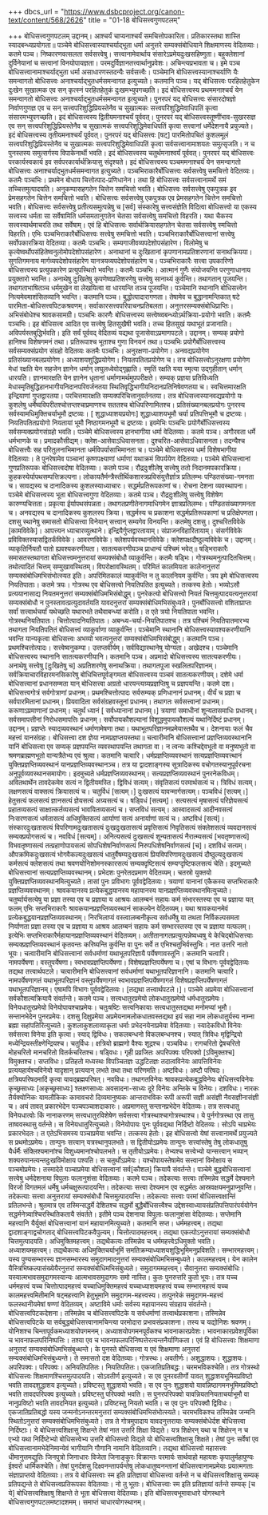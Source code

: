 +++
dbcs_url = "https://www.dsbcproject.org/canon-text/content/568/2626"
title = "01-18 बोधिसत्त्वगुणपटलम्"

+++
बोधिसत्त्वगुणपटलम्
उद्दानम्।
आश्चर्यं चाप्यनाश्चर्यं समचित्तोपकारिता। 
प्रतिकारस्तथा शास्ति स्यादबन्ध्यप्रयोगता॥
पञ्चेमे बोधिसत्त्वास्याश्चर्याद्भूता धर्मा अनुत्तरे सम्यक्संबोधियाने शिक्षमाणस्य वेदितव्याः। कतमे पञ्च। निष्कारणवत्सलता सर्वसत्त्वेषु। सत्त्वानामेवार्थाय संसारेऽप्रमेयदुःखसहिष्णुता। बहुक्लेशानां दुर्विनेयानां च सत्त्वानां विनयोपायज्ञता। परमदुर्विज्ञानतत्त्वार्थानुप्रवेशः। अचिन्त्यप्रभावता च। इमे पञ्च बोधिसत्त्वानामाश्चर्याद्भुता धर्मा असाधारणस्तदन्यैः सर्वसत्त्वैः।
पञ्चेमानि बोधिसत्त्वस्यानाश्चर्याणि यैः समन्वागतो बोधिसत्त्वः अनाश्चर्याद्भुतधर्मसमन्वागत इत्युच्यते। कतमानि पञ्च। यद् बोधिसत्त्वः परहितहेतुकेन दुःखेन सुखात्मक एव सन् कृत्स्नं परहितहेतुकं दुःखमभ्युपगच्छति। इदं बोधिसत्त्वस्य प्रथममनाश्चर्यं येन समन्वागतो बोधिसत्त्वः अनाश्चर्याद्भुतधर्मसमन्वागत इत्युच्यते। पुनरपरं यद् बोधिसत्त्वः संसारदोषज्ञो निर्वाणगुणज्ञ एव च सन् सत्त्वपरिशुद्धिप्रियस्तेनैव च सुखात्मकः सत्त्वपरिशुद्धिमेवाधिपतिं कृत्वा संसारमभ्युपगच्छति। इदं बोधिसत्त्वस्य द्वितीयमनाश्चर्यं पूर्ववत्। पुनरपरं यद् बोधिसत्त्वस्तूष्णींभाव-सुखरसज्ञ एव सन् सत्त्वपरिशुद्धिप्रियस्तेनैव च सुखात्मकं सत्त्वपरिशुद्धिमेवाधिपतिं कृत्वा सत्त्वानां धर्मेदेशनायै प्रयुज्यते। इदं बोधिसत्त्वस्य तृतीयमनाश्चर्यं पूर्ववत्। पुनरपरं यद् बोधिसत्त्वः [षट्] पारमितोपचितं कुशलमूलं सत्त्वपरिशुद्धिप्रियस्तेनैव च सुखात्मकः सत्त्वपरिशुद्धिमेवाधिपतिं कृत्वा सर्वसत्त्वानामाशयतः समुत्सृजति। न च पुनस्तस्य समुत्सर्गस्य विपाकेनार्थी भवति। इदं बोधिसत्त्वस्य चतुर्थमनाश्वर्यं पूर्ववत्। पुनरपरं यद् बोधिसत्त्वः परकार्यस्वकार्य इव सर्वपरकार्यार्थक्रियासु संदृश्यते। इदं बोधिसत्त्वस्य पञ्चममनाश्चर्यं  येन समन्वागतो बोधिसत्त्वः अनाश्चर्याद्भुतधर्मसमन्वागत इत्युच्यते।
पञ्चभिराकारैर्बोधिसत्त्वः सर्वसत्त्वेषु समचित्तो वेदितव्यः। कतमैः पञ्चभिः। प्रथमेन बोधाय चित्तोत्पाद-प्रणिधानेन। तथा हि बोधिसत्त्वः सर्वसत्त्वानामर्थे समं तच्चित्तमुत्पादयति। अनुकम्पासहगतेन चित्तेन समचित्तो भवति। बोधिसत्त्वः सर्वसत्त्वेषु एकपुत्रक इव प्रेमसहगतेन चित्तेन समचित्तो भवति। बोधिसत्त्वः सर्वसत्त्वेषु एकपुत्रक एव प्रेमसहगतेन चित्तेन समचित्तो भवति। बोधिसत्त्वः सर्वसत्त्वेषु प्रतीत्यसमुत्पन्नेषु च [सर्व] संस्कारेषु सत्त्वसंज्ञेति विदित्वा बोधिसत्त्वो या एकस्य सत्त्वस्य धर्मता सा सर्वेषामिति धर्मसमतानुगतेन चेतसा सर्वसत्त्वेषु समचित्तो विहरति। यथा चैकस्य सत्त्वस्यार्थमाचरति तथा सर्वेषाम्। एवं हि बोधिसत्त्वः सर्वार्थक्रियासहगतेन चेतसा सर्वसत्त्वेषु स्मचित्तो विहरति। एभिः पञ्चभिराकारैर्बोधिसत्त्वः सत्त्वेषु समचित्तो भवति।
पञ्चभिराकारैर्बोधिसत्त्वानां सत्त्वेषु सर्वोपकारक्रिया वेदितव्या। कतमैः पञ्चभिः। सम्यगाजीवव्यपदेशोपसंहारेण। विलोमेषु च कृत्येष्वर्थोपसंहितेष्वनुलोमोपदेशोपसंहारेण। अनाथानां च दुःखितानां कृपणानामप्रतिशरणानां सनाथक्रियया। सुगतिगमनाय मार्गव्यपदेशोपसंहारेण यानत्रयव्यपदेशोपसंहारेण च।
पञ्चभिराकारैः सत्त्वा उपकारिणो बोधिसत्त्वस्य प्रत्युपकारेण प्रत्युपस्थितो भवन्ति। कतमैः पञ्चभिः। आत्मानं गुणैः संयोजयन्ति परगुणाधानाय प्रयुक्तारो भवन्ति। अनाथेषु दुःखितेषु कृपणेष्वप्रतिशरणेषु सत्त्वेषु सानाथ्यं कुर्वन्ति। तथागतान् पूजयन्ति। तथागताभाषितञ्च धर्ममुखेन वा लेखयित्वा वा धारयन्ति तञ्च पूजयन्ति।
पञ्चेमानि स्थानानि बोधिसत्त्वेन नित्यमेवमाशंसितव्यानि भवन्ति। कतमानि पञ्च। बुद्धोत्पादारागणता। तेषामेव च बुद्धानामन्तिकात् षटे पारमिता-बोधिसत्त्वपिटकश्रवणम्। सर्वाकारसत्त्वपरिपाचनप्रतिबलता। अनुत्तरसम्यक्संबोधिप्राप्तिः। अभिसंबोधेश्च श्रावकसामग्री।
पञ्चभिः कारणैः बोधिसत्त्वस्य सत्त्वेष्व्वबन्ध्योऽर्थक्रिया-प्रयोगो भवति। कतमैः पञ्चभिः। इह बोधिसत्त्व आदित एव सत्त्वेषु हितसुखैषी भवति। तच्च हितसुखं यथाभूतं प्रजानाति। अविपर्यस्तबुद्धिर्भवति। इति सर्वं पूर्ववद् वेदितव्यं यद्यथा पूजासेवाऽप्रमाणपटले।
उद्दानम्।
सम्यक् प्रयोगो हानिश्च विशेषगमनं तथा।
प्रतिरूपाश्च भूताश्च गुणा विनयनं तथा॥
पञ्चभिः प्रयोगैर्बोधिसत्त्वस्य सर्वसम्यक्संप्रयोग संग्रहो वेदितव्यः कतमैः पञ्चभिः। अनुरक्षणा-प्रयोगेण। अनवद्यप्रयोगेण प्रतिसंख्यानबलप्रयोगेण। अध्याशयशुद्धिप्रयोगेण। नियतपतितप्रयोगेण च।
तत्र बोधिसत्त्वोऽनुरक्षणा प्रयोगेण मेधां रक्षति येन सहजेन ज्ञानेन धर्मान् लघुलध्वेवोद्गृह्णाति। स्मृतिं रक्षति यया स्मृत्या उद्गृहीतान् धर्मान् धारयति। ज्ञानमारक्षति येन ज्ञानेन धृतानां धर्माणामर्थमुपपरीक्षते। सम्यक् प्रज्ञया प्रतिविध्यति मेधास्मृतिबुद्धिहानभागीयनिदानपरिवर्जनतया स्थितिवृद्धिभागीयनिदानप्रतिनिषेवणतया च। स्वचित्तमारक्षति इन्द्रियाणां गुप्तद्वारतया। परचित्तमारक्षति सम्यक्परिचित्तानुवर्तनतया। तत्र बोधिसत्त्वस्यानवद्यप्रयोगो यः कुशलेषु धर्मेष्वविपरीतश्चोत्तप्तश्चाप्रमाणश्च सततश्च बोधिपरिणामितश्च। प्रतिसंख्यानबलप्रयोगः पुनरस्य सर्वस्यामधिमुक्तिचर्याभूमौ द्रष्टव्यः। [ शुद्धाध्याशयप्रयोगः] शुद्धाध्याशयभूमौ चर्या प्रतिपत्तिभूमौ च द्रष्टव्यः। नियतिपतितप्रयोगो नियतायां भूमौ निष्ठागमनभूमौ च द्रष्टव्यः। इवमेभिः पञ्चभिः प्रयोगैर्बोधिसत्त्वस्य सर्वसम्यक्प्रयोगसंग्रहो भवति।
पञ्चेमे बोधिसत्त्वस्य हानभागीया धर्मा वेदितव्याः। कतमे पञ्च। अगौरवता धर्मे धर्मभाणके च। प्रमादकौसीद्यम्। क्लेश-आसेवाऽधिवासनता। दुश्चरित-आसेवाऽधिवासनता। तदन्यैश्च बोधिसत्त्वैः सह परितुलनाभिमानता धर्मविपर्यासाभिमानता च।
पञ्चेमे बोधिसत्त्वस्य धर्मा विशेषभागीया वेदितव्याः। ते पुनरेषामेव पञ्चानां कृष्णपक्ष्याणां धर्माणां यथाक्रमं विपर्ययेण वेदितव्याः।
पञ्चेमे बोधिसत्त्वानां गुणप्रतिरूपकः बोधिसत्त्वदोषा वेदितव्याः। कतमे पञ्च। रौद्रदुःशीलेषु सत्त्वेषु ततो निदानमपकारक्रिया। कुहकस्येर्यापथसम्पत्तिक्रल्पना। लोकायतैर्मन्त्रैस्तीर्थिकशास्त्रप्रविसंयुत्तैर्ज्ञात्र प्रतिलम्भः पण्डितसंख्या-गमनता च। सावद्यस्य च दानादिकस्य कुशलस्याध्याचारः। सद्धर्मप्रतिरूपकाणां च। रोचना देशना व्यवस्थापना।
पञ्चेमे बोधिसत्त्वस्य भूता बोधिसत्त्वगुणा वेदितव्याः। कतमे पञ्च। रौद्रदुःशीलेषु सत्त्वेषु विशेषेण कारुण्यचित्तता। प्रकृत्या ईर्यापथसंपन्नता। तथागतप्रणीतेनागमाधिगमेन ज्ञात्रप्रतिलम्भः। पण्डितसंख्यागमनता च। अनवद्यस्य च दानादिकस्य कुशलस्य क्रिया। सद्धर्मस्य च प्रकाशना सद्धर्मप्रतिरूपकाणां च प्रतिक्षेपणता।
दशसु स्थानेषु समासतो बोधिसत्त्वा विनेयान् सत्त्वान् सम्यगेव विनयन्ति। कतमेषु दशसु। दुश्चरितविवेके [कामविवेके]। आपत्त्यन ध्याचारव्युत्थाने। इन्द्रियैर्गुप्तद्वारतायाम्। संप्राजनविहारितायाम्। संसर्गविवेके प्रविविक्तस्यासद्वितर्कंविवेके। आवरणविवेके। क्लेशपर्यवस्थानविवेके। क्लेशपक्षदौष्ठुल्यविवेके च।
उद्दानम्।
व्याकृतिर्नियतौ पातो ह्यवश्यकरणीयता। 
सातत्यकरणीयञ्च प्राधान्यं पश्चिमं भवेत्॥
षड्‍भिराकारैः समासतस्तथागता बोधिसत्त्वमनुत्तरायां सम्यक्संबोधौ व्याकुर्वन्ति। कतमैः षड्‍भिः। गोत्रस्थमनुत्पादितचित्तम्। तथोत्पादितं चित्तम् सम्मुखावस्थितम्। विपरोक्षावस्थितम्। परिमितं कालमियता कालेनानुत्तरां सम्यक्संबोधिमभिसंभोत्स्यत इति। अपरिमितकालं व्याकुर्वन्ति न तु कालनियम कुर्वन्ति।
त्रय इमे बोधिसत्त्वस्य नियतिपाताः। कतमे त्रयः। गोत्रस्थ एव बोधिसत्त्वो नियतिपतित इत्युच्यते। तत्कस्य हेतोः। भव्योऽसौ प्रत्ययानासाद्य नियतमनुत्तरां सम्यक्संबोधिमभिसंबोद्धुम्। पुनरेकत्यो बोधिसत्त्वो नियतं चित्तमुत्पादयत्यनुत्तरायां सम्यक्संबोधौ न पुनस्तावत्प्रत्युदावर्तयति यावदनुत्तरां सम्यक्संबोधिमभिसंबुध्यते। पुनर्बोधिसत्त्वो वशिताप्राप्तः सर्वां सत्त्वार्थचर्यां यथेच्छति यथारभते तथैवाबन्ध्यां करोति। त एते त्रयो नियतिपाता भवन्ति। गोत्रस्थनियतिपातः। चित्तोत्पादनियतिपातः। अबन्ध्य-चर्या-नियतिपातश्च। तत्र पश्चिमं नियतिपातमारभ्य तथागता नियतिपतितं बोधिसत्त्वं व्याकुर्वाणा व्याकुर्वन्ति।
पञ्चेमानि स्थानानि बोधिसत्त्वस्यावश्यकरणीयानि भवन्ति यान्यकृत्वा बोधिसत्त्वः अभव्यो भवत्यनुत्तरां सम्यक्संबोधिमभिसंबोद्धुम्। कतमानि पञ्च। प्रथमश्चित्तोत्पादः। सत्त्वेष्वनुकम्पा। उत्तप्तवीर्यम्। सर्वविद्यास्थानेषु योग्यता। अखेदश्च।
पञ्चेमानि बोधिसत्त्वस्य स्थानानि सातत्यकरणीयानि। कतमानि पञ्च। अप्रमादो बोधिसत्त्वस्य सातत्यकरणीयः। अनाथेषु सत्त्वेषु [दुःखितेषु च] अप्रतिशरणेषु सनाथक्रिया। तथागतपूजा स्खलितपरिज्ञानम्। सर्वक्रियाचारविहारमनसिकारेषु बोधिचित्तपूर्वङ्गमता बोधिसत्त्वस्य पञ्चमं सातत्यकरणीयम्।
दशेमे धर्मा बोधिसत्त्वानां प्रधानसम्मता यान् बोधिसत्त्वा अग्रतो धारयन्त्यग्र्यप्रज्ञप्तिषु च प्रज्ञपयन्ति। कतमे दश। बोधिसत्त्वगोत्रं सर्वगोत्राणां प्रधानम्। प्रथमश्चित्तोत्पादः सर्वसम्यक् प्रणिधानानं प्रधानम्। वीर्यं च प्रज्ञा च सर्वपारमितानां प्रधानम्। प्रियवादिता सर्वसंग्रहवस्तूनां प्रधानम्। तथागतः सर्वसत्त्वानां प्रधानम्। करूणाऽप्रमाणानां प्रधानम्। चतुर्थं ध्यानं [ सर्वध्यानानां प्रधानम्।] त्रयाणां समाधीनां शून्यतासमाधिः प्रधानम्। सर्वसमापत्तीनां निरोधसमापत्तिः प्रधानम्। सर्वोपायकौशल्यानां विशुद्धमुपायकौशल्यं यथानिर्दिष्टं प्रधानम्।
उद्दानम्।
प्रज्ञप्तेः स्याद्‍व्यवस्थानं धर्माणामेषणा तथा। 
यथाभूतपरिज्ञानमप्रमेयास्तथैव च। 
देशनायाः फलं चैव महत्त्वं यानसंग्रहः। 
बोधिसत्त्वा दश ज्ञेया नामप्रज्ञप्तयस्तथा॥
चत्वारीमानि बोधिसत्त्वानां प्रज्ञप्तिव्यवस्थानानि यानिं बोधिसत्त्वा एव सम्यक् प्रज्ञपयन्ति व्यवस्थापयन्ति तथागता वा। न त्वन्यः कश्चिद्देवभूतो वा मनुष्यभूतो वा श्रमणब्राह्मणभूतो वान्यत्रैतेभ्य एवं श्रुत्वा। कतमानि चत्वारि। धर्मप्रज्ञप्तिव्यवस्थानं सत्यप्रज्ञप्तिव्यवत्त्थानं युक्तिप्रज्ञप्तिव्यवस्थानं यानप्रज्ञप्तिव्यवस्थानञ्च।
तत्र या द्वादशाङ्गस्य सूत्रादिकस्य वचोगतस्यानुपूर्वरचना अनुपूर्वव्यवस्थानसमायोगः। इदमुच्यते धर्मप्रज्ञप्तिव्यवस्थानम्।
सत्यप्रज्ञप्तिव्यवस्थानं पुनरनेकविधम्। अवितथार्थेन तावदेकमेव सत्यं न द्वितीयमस्ति। द्विविधं सत्यम्। संवृतिसत्यं परमार्थसत्यं च। त्रिविधं सत्यम्। लक्षणसत्यं वाक्सत्यं क्रियासत्यं च। चतुर्विधं [सत्यम्।] दुःखसत्यं यावन्मार्गसत्यम्। पञ्चविधं [सत्यम्।] हेतुसत्यं फलसत्यं ज्ञानसत्यं ज्ञेयसत्यं अग्र्यसत्यं च। षड्‍विधं [सत्यम्]। सत्यसत्यं मृषासत्यं परिज्ञेयसत्यं प्रहातव्यसत्यं साक्षात्कर्तव्यसत्यं भावयितव्यसत्यं च। सप्तविधं सत्यम्। आस्वादसत्यं आदीनवसत्यं निःसरणसत्यं धर्मतासत्यं अधिमुक्तिसत्यं आर्याणां सत्यं अनार्याणां सत्यं च। अष्टविधं [सत्यं]। संस्कारदुःखतासत्यं विपरिणामदुःखतासत्यं दुःखदुःखतासत्यं प्रवृत्तिसत्यं निवृतिसत्यं संक्लेशसत्यं व्यवदानसत्यं सम्यक्प्रयोगसत्यं च। नवविधं [सत्यम्]। अनित्यसत्यं दुःखसत्यं शून्यतासत्यं नैरात्म्यसत्यं [भवतृष्णासत्यं] विभवतृष्णासत्यं तत्प्रहाणोपायसत्यं सोपधिशेषनिर्वाणसत्यं निरुपधिशेषनिर्वाणसत्यं [च]। दशविधं सत्यम्। औपक्रमिकदुःखसत्यं भोगवैकल्यदुःखसत्यं धातुर्वैषम्यदुःखसत्यं प्रियविपरिणामदुःखसत्यं दौष्ठुल्यदुःखसत्यं कर्मसत्यं क्लेशसत्यं तथा श्रवणयोनिशोमनस्कारसत्यं सम्यक्दृष्टिसत्यं सम्यग्दृष्टिफलसत्यं चेति। इदमुच्यते बोधिसत्त्वानां सत्यप्रज्ञप्तिव्यवस्थानम्। प्रभेदशः पुनरेतदप्रमाण वेदितव्यम्।
चतस्रो युक्तयो युक्तिप्रज्ञप्तिव्यवस्थानमित्युच्यते। तासां पुनः प्रविभागः पूर्ववद्वेदितव्यः।
त्रयाणां यानानां एकैकस्य सप्तभिराकारैः प्रज्ञप्तिव्यवस्थानम्। श्रावकयानस्य प्रत्येकबुद्धयानस्य महायानस्य यानप्रज्ञप्तिव्यवस्थानमित्युच्यते। चतुर्ष्वार्यसत्येषु या प्रज्ञा तस्या एव च प्रज्ञाया य आश्रयः आलम्बनं सहायः कर्म संभारस्तस्या एव च प्रज्ञाया यत् फलम् एभिः सप्तभिराकारैः श्रावकयानप्रज्ञप्तिव्यवस्थानं साकल्येन वेदितव्यम्। यथा श्रावकयानमेवं प्रत्येकबुद्धयानप्रज्ञप्तिव्यवस्थानम्। निरभिलाप्यं वस्त्वालम्बनीकृत्य सर्वधर्मेषु या तथता निर्विकल्पसमता निर्याणता प्रज्ञा तस्या एव च प्रज्ञाया य आश्रय आलम्बनं सहायः कर्म सम्भारस्तस्या एव च प्रज्ञाया यत्फलम्। इत्येभिः सप्तभिराकारैर्महायानप्रज्ञप्तिव्यवस्थानं वेदितव्यम्। अतीतानागतप्रत्युत्पन्नेष्वध्वषु ये केचिद्बोधिसत्त्वाः सम्यक्प्रज्ञप्तिव्यवस्थानं कृतवन्तः करिष्यन्ति कुर्वन्ति वा पुनः सर्वे त एभिश्चतुभिर्वस्तुभिः। नात उत्तरि नातो भूयः।
चत्वारीमानि बोधिसत्त्वानां सर्वधर्माणां यथाभूतपरिज्ञायै पर्येषणावस्तूनि। कतमानि चत्वारि। नामपर्येषणा। वस्तुपर्येषणा। स्वभावप्रज्ञप्तिपर्येषणा। विशेषप्रज्ञप्तिपर्येषणा च। एषां च विभागः पूर्ववद्वेदितव्यः तद्यथा तत्त्वार्थपटले।
चत्वारीमानि बोधिसत्त्वानां सर्वधर्माणां यथाभूतपरिज्ञानानि। कतमानि चत्वारि। नामपर्येषणागतं यथाभूतपरिज्ञानं वस्तुपर्येषणागतं स्वभावप्रज्ञप्तिपर्येषणागतं विशेषप्रज्ञप्तिपर्येषणागतं यथाभूतपरिज्ञानम्। एषामपि विभागः पूर्ववद्वेदितव्यः। [तद्यथा तत्त्वार्थपटले।]।
पञ्चेमे अप्रमेया बोधिसत्त्वानां सर्वकौशल्यक्रियायै संवर्तन्ते। कतमे पञ्च। सत्त्वधातुरप्रमेयो लोकधातुरप्रमेयो धर्मधातुरप्रमेयः। विनेयधातुरप्रमेयो विनेयोपायश्चाप्रमेयः। चतुःषष्टिः सत्त्वनिकायाः सत्त्वधातुस्तद्यथा मनोमप्यां भूमौ। सन्तानभेदेन पुनरप्रमेयः। दशसु दिक्षुप्रमेया अप्रमेयनामलोकधातवस्तद्यथा इयं सहा नाम लोकधातुर्यस्य नाम्ना ब्रह्मा सहांपतिरित्युच्यते। कुशलाकुशलाव्याकृता धर्माः प्रभेदनयेनाप्रमेया वेदितव्याः। स्यादेकविधो विनेयः सर्वसत्त्वा विनेया इति कृत्वा। स्याद् द्विविधः। सकलबन्धनो विकलबन्धनश्च। स्यात् त्रिविधः मृद्विन्द्रियो मध्येन्द्रियस्तीक्ष्णेन्द्रियश्च। चतुर्विधः। क्षत्रियो ब्राह्मणो वैश्यः शूद्रश्च। पञ्चविधः। रागचरितो द्वेषचरितो मोहचरितो मानचरितो वितर्कचरितश्च। षड्‍विधः। गृही प्रव्रजितः अपरिपक्वः परिपक्वो [ऽविमुक्तश्च] विमुक्तश्च। सप्तविधः। प्रतिहतो मध्यस्थः विपञ्चितज्ञः उद्धटितज्ञः तदात्वविनेयः आपत्तिविनेयः प्रत्ययहार्यश्चविनेयो यादृशान् प्रत्ययान् लभते तथा तथा परिणमति। अष्टविधः। अष्टौ परिषदः। क्षत्रियपरिषदमादिं कृत्वा यावद्ब्रह्मपरिषत्। नवविधः। तथागतविनेयः श्रावकप्रत्येकबुद्धविनेयः बोधिसत्त्वविनेयः कृच्छ्रसाध्यः [अकृच्छ्रसाध्यः] श्लक्ष्णसाध्यः अवसादना-साध्यः दूरे विनेयः अन्तिके च विनेयः। दशविधः। नारकः तैर्यक्योनिकः यामलौकिकः कामावचरो दिव्यमानुष्यकः आन्तराभविकः रूपी अरूपी सज्ञी असंज्ञी नैवसज्ञीनासंज्ञी च। अयं तावत् प्रकारभेदेन पञ्चपञ्चाशदाकारः। अप्रमाणस्तु सन्तानप्रभेदेन वेदितव्यः। तत्र सत्त्वधातु विनेयधात्वोः किं नानाकरणम् सत्त्वधातुरविशेषेण सर्वसत्त्वा गोत्रस्थाश्चागोत्रस्थाश्च। ये पुर्नगोत्रस्था एव तासु ताष्ववस्थासु वर्तन्ते। स विनेयधातुरित्युच्यते। विनेयोपायः पुनः पूर्ववद्यथा निर्दिष्टो वेदितव्यः। सोऽपि चाप्रभेयः प्रकारभेदतः।
त एतेऽभिसमस्य पञ्चाप्रमेया भवन्ति। तत्कस्य हेतोः। इह बोधिसत्त्वो येषां सत्त्वानामर्थे प्रयुज्यते स प्रथमोऽप्रमेयः। तान्पुनः सत्त्वान् यत्रस्थानुपलभते। स द्वितीयोऽप्रमेयः तान्पुनः सत्त्वांस्तेषु तेषु लोकधातुषु यैर्धर्मैः संक्लिश्यमानांश्च विशुध्यमानांश्चोपलभते। स तृतीयोऽप्रमेयः। तेभ्यश्च सत्त्वेभ्यो यान्सत्त्वान् भव्यान् शक्यरुपानत्यन्तदुःखविमोक्षाय पश्यति। स चतुर्थोऽप्रमेयः। यश्चोपायस्तेषामेव सत्त्वानां विमोक्षाय स पञ्चमोप्रमेयः। तस्मादेते पञ्चाप्रमेया बोधिसत्त्वानां सर्व[कौशल] क्रियायै संवर्तन्ते।
पञ्चेमे बुद्धबोधिसत्त्वानां सत्त्वेषु धर्मदेशनाया विपुलाः फलानुशंसा वेदितव्याः। कतमे पञ्च। तदेकत्याः सत्त्वाः तस्मिन्नेव सद्धर्मे देश्यमाने विरजो विगतमलं धर्मेषु धर्मचक्षुरूत्पादयन्ति। तदेकत्याः सत्त्वा देश्यमान एव सद्धर्मतः आस्रवक्षयमनुप्राप्नुवन्ति। तदेकत्याः सत्त्वा अनुत्तरायां सम्यक्संबोधौ चित्तमुत्पादयन्ति। तदेकत्याः सत्त्वाः परमां बोधिसत्त्वक्षान्तिं प्रतिलभन्ते। श्रुतमात्र एव तस्मिन्सद्धर्मे देशितश्च सद्धर्मो बुद्धैर्बोधिसत्त्वैश्च उद्देशस्वाध्यायसंप्रतिपत्तिपारंपर्ययोगेन सद्धर्मनेत्र्याश्चिरस्थितिकतायै संवर्तते। इतीमे पञ्च देशनाया विपुलाः फलानुशंसा वेदितव्याः।
सप्तेमानि महत्त्वानि यैर्युक्तं बोधिसत्त्वानां यानं महायानमित्युच्यते। कतमानि सप्त। धर्ममहत्त्वम्। तद्यथा द्वादशाङ्गाद्वचोगताद् बोधिसत्त्वपिटकवैपुल्यम्। चित्तोत्पादमहत्त्वम्। तद्यथा एकत्योऽनुत्तरायां सम्यक्संबोधौ चित्तमुत्पादयति। अधिमुक्तिमहत्त्वम्। तद्यथैकत्यः तस्मिन्नेव च धर्ममहत्त्वेऽधिमुक्तो भवति। अध्याशयमहत्त्वम्। तद्यथैकत्यः अधिमुक्तिचर्याभूमिं समतिक्रम्याध्याशयशुद्धिभूमिमनुप्रविशति। सम्भारमहत्त्वम्। यस्य पुण्यसम्भारस्य ज्ञानसम्भारस्य समुदागमादनुत्तरां सम्यक्संबोधिमभिसम्बुध्यते। कालमहत्त्वम्। येन कालेन यैस्त्रिभिष्कल्पासंख्येयैरनुत्तरां सम्यक्संबोधिमभिसंबुध्यते। समुदागममहत्त्वम्। सैवानुत्तरा सम्यक्संबोधिः। यस्यात्मभावसमुदागमस्यान्यः आत्मभावसमुदागमः समो नास्ति। कुतः पुनरुत्तरि कुतो भूयः। तत्र यच्च धर्ममहत्त्वं यच्च चित्तोत्पादमहत्त्वं यच्चाधिमुक्तिमहत्त्वं यच्चाध्याशयमहत्त्वं यच्च सम्भारमहत्त्वं यच्च कालमहत्त्वमितीमानि षट्महत्त्वानि हेतुभूमानि समुदागम-महत्त्वस्य। तत्पुनरेकं समुदागम-महत्त्वं फलस्थानीयमेषां षण्णां वेदितव्यम्।
अष्टाविमे धर्माः सर्वस्य महायानस्य संग्रहाय संवर्तन्ते। बोधिसत्त्वपिटकदेशना। तस्मिन्नेव च बोधिसत्त्वपिटके य सर्वधर्माणां तत्त्वार्थप्रकाशना। तस्मिन्नेव बोधिसत्त्वपिटके या सर्वबुद्धबोधिसत्त्वानामचिन्त्या परमोदारा प्रभावसंप्रकाशना। तस्य च यद्योनिशः श्रवणम्। योनिशश्च चिन्तापूर्वकमध्याशयोपगमनम्। अध्याशयोपगमनपूर्वंकश्च भावनाकारप्रवेशः। भावनाकारप्रवेशपूर्विका च भावनाफलपरिनिष्पत्तिः। तश्या एव च भावनाफलपरिनिष्पत्तेरत्यन्तनैर्याणिकता। एवं हि बोधिसत्त्वाः शिक्षमाणा अनुत्तरां सम्यक्संबोधिमभिसंबुध्थन्ते।
के पुनस्ते बोधिसत्त्वा य एवं शिक्षमाणा अनुत्तरां सम्यक्संबोधिमभिसंबुध्यन्ते। ते समासतो दश वेदितव्याः। गोत्रस्थः। अवतीर्णः। अशुद्धाशयः। शुद्धाशयः। अपरिपक्वः। परिपक्वः। अनियतिपतितः। नियतिपतितः। एकजातिप्रतिबद्धः। चरमभविकश्चेति। तत्र गोत्रस्थो बोधिसत्त्वः शिक्षमाणश्चित्तमुत्पादयति। सोऽवतीर्ण इत्युच्यते। स एव पुनरवतीर्णो यावत् शुद्धाशयभूमिमप्रविष्टो भवति तावदशुद्धाशय इत्युच्यते। प्रविष्टस्तु शुद्धाशयो भवति। स एव पुनः शुद्धाशयो यावन्निष्ठागमनभूमिमप्रविष्टो भवति तावदपरिपक्व इत्युच्यते। प्रविष्टस्तु परिपक्वो भवति। स पुनरपरिपक्वो यावन्नियतनियताचर्याभूमौ वा नानुप्रविष्टो भवति तावदनियत इत्युच्यते। प्रविष्टस्तु नियतो भवति। स एव पुनः परिपक्वौ द्विविधः। एकजातिप्रतिबद्धो यस्य जन्मनोऽनन्तरमनुत्तरां सम्यक्संबोधिमभिसंभोत्स्यते। चरमभविकश्च तस्मिन्नेव जन्मनि स्थितोऽनुत्तरां सम्यक्संबोधिमभिसंबुध्यते। तत्र ते गोत्रमुपादाय यावदनुत्तरायाः सम्यक्संबोधेर्दश बोधिसत्त्वा निर्दिष्टाः। ये बोधिसत्त्वशिक्षासु शिक्षन्ते तेषां नात उत्तरि शिक्षा विद्यते। यत्र शिक्षेरन् यथा च शिक्षेरन् न च एभ्यो यथा निर्दिष्टेभ्यो बोधिसत्त्वेभ्य उत्तरि बोधिसत्त्वो विद्यते यो बोधिसत्त्वशिक्षासु शिक्षते।
तेषां पुनः सर्वेषां एव बोधिसत्त्वानामभेदेनिमान्येवं भागीयानि गौणानि नामानि वेदितव्यानि। तद्यथा बोधिसत्त्वो महासत्त्वः धीमानुत्तमद्युतिः जिनपुत्रो जिनाधारः विजेता जिनाङ्कुरः विक्रान्तः परमार्यः सार्थवाहो महायशः कृपालुर्महापुण्यः ईश्वरो धार्मिकश्चेति। तेषां पुनर्दशसु दिक्ष्वनन्तापर्यन्तेषु लोकधातुष्वनन्तानां बोधिसत्त्वानामप्रमेयाः प्रयात्मगताः संज्ञाप्राप्तयो वेदितव्याः। तत्र ये बोधिसत्त्वाः स्म इति प्रतिज्ञायां बोधिसत्त्वा वर्तन्ते न च बोधिसत्त्वशिक्षासु सम्यक् प्रतिपद्यन्ते ते बोधिसत्त्वप्रतिरूपका वेदितव्याः। नो तु भूताः। बोधिसत्त्वाः स्म इति प्रतिज्ञायां वर्तन्ते सम्यक् [च ये] बोधिसत्त्वशिक्षाषु शिक्षन्ते ते भूता बोधिसत्त्वा वेदितव्याः।
इति बोधिसत्त्वभूमावाधारे योगस्थाने बोधिसत्त्वगुणपटलमष्टादशमम्।
समाप्तं चाधारयोगस्थानम्।
